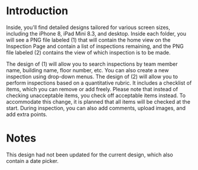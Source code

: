 # Introduction

Inside, you'll find detailed designs tailored for various screen sizes, including the iPhone 8, iPad Mini 8.3, and desktop. Inside each folder, you will see a PNG file labeled (1) that will contain the home view on the Inspection Page and contain a list of inspections remaining, and the PNG file labeled (2) contains the view of which inspection is to be made.

The design of (1) will allow you to search inspections by team member name, building name, floor number, etc. You can also create a new inspection using drop-down menus. The design of (2) will allow you to perform inspections based on a quantitative rubric. It includes a checklist of items, which you can remove or add freely. Please note that instead of checking unacceptable items, you check off acceptable items instead. To accommodate this change, it is planned that all items will be checked at the start. During inspection, you can also add comments, upload images, and add extra points.

# Notes

This design had not been updated for the current design, which also contain a date picker.
